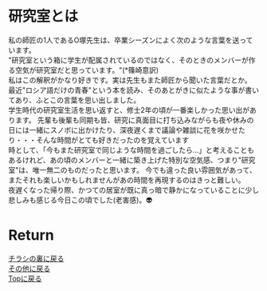 # 研究室とは

私の師匠の1人であるO塚先生は、卒業シーズンによく次のような言葉を送っています。<br>
"研究室という箱に学生が配属されているのではなく、そのときのメンバーが作る空気が研究室だと思っています。"(*篠崎意訳) <br>
私はこの解釈がかなり好きです。実は先生もまた師匠から聞いた言葉だとか。
最近"ロシア語だけの青春"という本を読み、そのあとがきに似たような事が書いてあり、ふとこの言葉を思い出しました。<br>
学生時代の研究室生活を思い返すと、修士2年の頃が一番楽しかった思い出があります。
先輩も後輩も同期も皆、研究に真面目に打ち込みながらも夜や休みの日には一緒にスノボに出かけたり、深夜遅くまで議論や雑談に花を咲かせたり・・・そんな時間がとても好きだったのを覚えています<br>
時として、「今もまた研究室で同じような時間を過ごしたら…」と考えることもあるけれど、あの頃のメンバーと一緒に築き上げた特別な空気感、つまり"研究室"は、唯一無二のものだったと思います。
今でも違った良い雰囲気があって、またそれも楽しいかもしれませんがあの時間を再現するのはきっと難しい。<br>
夜遅くなった帰り際、かつての居室が既に真っ暗で静かになっていることに少し悲しみも感じる今日この頃でした(老害感)。:alien:


# Return
[チラシの裏に戻る](./zakki.md)<br>
[その他に戻る](../others.md)<br>
[Topに戻る](https://motoyashinozaki.github.io/minidora/)